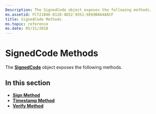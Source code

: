 ```yaml
---
Description: The SignedCode object exposes the following methods.
ms.assetid: FC721B46-0128-4D52-9351-6E69BA64A8CF
title: SignedCode Methods
ms.topic: reference
ms.date: 05/31/2018
---
```


# SignedCode Methods

The [**SignedCode**](signedcode.md) object exposes the following methods.

## In this section

-   [**Sign Method**](signedcode-sign.md)
-   [**Timestamp Method**](signedcode-timestamp.md)
-   [**Verify Method**](signedcode-verify.md)

 

 



